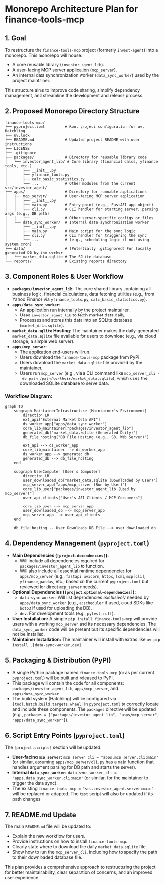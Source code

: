 # Monorepo Architecture Plan for finance-tools-mcp

## 1. Goal

To restructure the `finance-tools-mcp` project (formerly `invest-agent`) into a monorepo. This monorepo will house:
*   A core reusable library (`investor_agent_lib`).
*   A user-facing MCP server application (`mcp_server`).
*   An internal data synchronization worker (`data_sync_worker`) used by the project maintainer.

This structure aims to improve code sharing, simplify dependency management, and streamline the development and release process.

## 2. Proposed Monorepo Directory Structure

```
finance-tools-mcp/
├── pyproject.toml         # Root project configuration for uv, Hatchling
├── uv.lock
├── README.md              # Updated project README with user instructions
├── LICENSE
├── .gitignore
├── packages/              # Directory for reusable library code
│   └── investor_agent_lib/ # Core library (financial calcs, yfinance tools, etc.)
│       ├── __init__.py
│       ├── yfinance_tools.py
│       ├── calc_basic_statistics.py
│       └── ...            # Other modules from the current src/investor_agent/
├── apps/                  # Directory for runnable applications
│   ├── mcp_server/        # User-facing MCP server application
│   │   ├── __init__.py
│   │   ├── main.py        # Entry point (e.g., FastAPI app object)
│   │   ├── cli.py         # CLI handler for starting server, parsing args (e.g., DB path)
│   │   └── ...            # Other server-specific configs or files
│   └── data_sync_worker/  # Internal data synchronization worker
│       ├── __init__.py
│       ├── main.py        # Main script for the sync logic
│       ├── cli.py         # CLI handler for triggering the sync
│       └── ...            # (e.g., scheduling logic if not using system cron)
├── data/                  # (Potentially .gitignored) For locally generated DB by the worker
│   └── market_data.sqlite # The SQLite database
└── reports/               # Existing reports directory
```

## 3. Component Roles & User Workflow

*   **`packages/investor_agent_lib`**: The core shared library containing all business logic, financial calculations, data fetching utilities (e.g., from Yahoo Finance via `yfinance_tools.py`, `calc_basic_statistics.py`).
*   **`apps/data_sync_worker`**:
    *   An application run internally by the project maintainer.
    *   Uses `investor_agent_lib` to fetch market data daily.
    *   Processes and stores this data into an SQLite database (`market_data.sqlite`).
*   **`market_data.sqlite` Hosting**: The maintainer makes the daily-generated `market_data.sqlite` file available for users to download (e.g., via cloud storage, a simple web server).
*   **`apps/mcp_server`**:
    *   The application end-users will run.
    *   Users download the `finance-tools-mcp` package from PyPI.
    *   Users download the `market_data.sqlite` file provided by the maintainer.
    *   Users run `mcp_server` (e.g., via a CLI command like `mcp_server_cli --db-path /path/to/their/market_data.sqlite`), which uses the downloaded SQLite database to serve data.

### Workflow Diagram:

```mermaid
graph TD
    subgraph MaintainerInfrastructure [Maintainer's Environment]
        direction LR
        ext_api["External Market Data API"]
        ds_worker_app["apps/data_sync_worker"]
        core_lib_maintainer["packages/investor_agent_lib"]
        generated_db["market_data.sqlite (Generated Daily)"]
        db_file_hosting["DB File Hosting (e.g., S3, Web Server)"]

        ext_api --> ds_worker_app
        core_lib_maintainer --> ds_worker_app
        ds_worker_app --> generated_db
        generated_db --> db_file_hosting
    end

    subgraph UserComputer [User's Computer]
        direction LR
        user_downloaded_db["market_data.sqlite (Downloaded by User)"]
        mcp_server_app["apps/mcp_server (Run by User)"]
        core_lib_user["packages/investor_agent_lib (Used by mcp_server)"]
        user_api_clients["User's API Clients / MCP Consumers"]

        core_lib_user --> mcp_server_app
        user_downloaded_db --> mcp_server_app
        mcp_server_app --> user_api_clients
    end

    db_file_hosting -- User Downloads DB File --> user_downloaded_db
```

## 4. Dependency Management (`pyproject.toml`)

*   **Main Dependencies (`[project.dependencies]`):**
    *   Will include all dependencies required for `packages/investor_agent_lib` to function.
    *   Will also include all essential runtime dependencies for `apps/mcp_server` (e.g., `fastapi`, `uvicorn`, `httpx`, `lxml`, `mcp[cli]`, `yfinance`, `pandas`, etc., based on the current `pyproject.toml` but reviewed for direct `mcp_server` needs).
*   **Optional Dependencies (`[project.optional-dependencies]`):**
    *   `data-sync-worker`: Will list dependencies *exclusively* needed by `apps/data_sync_worker` (e.g., `apscheduler` if used, cloud SDKs like `boto3` if used for uploading the DB).
    *   `dev`: For development tools (e.g., `pytest`, `ruff`).
*   **User Installation:** A simple `pip install finance-tools-mcp` will provide users with a working `mcp_server` and its necessary dependencies. The `data_sync_worker` code will be present but its specific dependencies will not be installed.
*   **Maintainer Installation:** The maintainer will install with extras like `uv pip install .[data-sync-worker,dev]`.

## 5. Packaging & Distribution (PyPI)

*   A single Python package named `finance-tools-mcp` (or as per current `pyproject.toml`) will be built and released to PyPI.
*   This package will contain the code for all components: `packages/investor_agent_lib`, `apps/mcp_server`, and `apps/data_sync_worker`.
*   The build system (Hatchling) will be configured via `[tool.hatch.build.targets.wheel]` in `pyproject.toml` to correctly locate and include these components. The `packages` directive will be updated (e.g., `packages = ["packages/investor_agent_lib", "apps/mcp_server", "apps/data_sync_worker"]`).

## 6. Script Entry Points (`pyproject.toml`)

The `[project.scripts]` section will be updated:
*   **User-facing `mcp_server`:**
    `mcp_server_cli = "apps.mcp_server.cli:main"` (or similar, assuming `apps/mcp_server/cli.py` has a `main` function that handles argument parsing for DB path and starts the server).
*   **Internal `data_sync_worker`:**
    `data_sync_worker_cli = "apps.data_sync_worker.cli:main"` (or similar, for the maintainer to trigger the data sync).
*   The existing `finance-tools-mcp = "src.investor_agent.server:main"` will be replaced or adapted. The `test` script will also be updated if its path changes.

## 7. README.md Update

The main `README.md` file will be updated to:
*   Explain the new workflow for users.
*   Provide instructions on how to install `finance-tools-mcp`.
*   Clearly state where to download the daily `market_data.sqlite` file.
*   Show how to run the `mcp_server_cli`, including how to specify the path to their downloaded database file.

This plan provides a comprehensive approach to restructuring the project for better maintainability, clear separation of concerns, and an improved user experience.